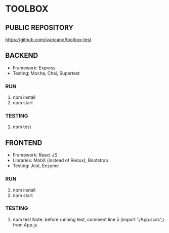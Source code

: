 # TOOLBOX

## PUBLIC REPOSITORY
https://github.com/ivancano/toolbox-test

## BACKEND
- Framework: Express
- Testing: Mocha, Chai, Supertest

### RUN
1) npm install
2) npm start

### TESTING
1) npm test


## FRONTEND
- Framework: React JS
- Libraries: MobX (instead of Redux), Bootstrap
- Testing: Jest, Enzyme

### RUN
1) npm install
2) npm start

### TESTING
1) npm test
Note: before running test, comment line 5 (import './App.scss';) from App.js

